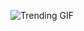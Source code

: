 
<!-- GIF_SECTION -->
![Trending GIF](https://media2.giphy.com/media/v1.Y2lkPThiYjIxNzcycWZqeTlwcmppc3E0ZjQ4dTVzMG54aHc5dWZtcm5jMzg3M3IxOGUyeSZlcD12MV9naWZzX3NlYXJjaCZjdD1n/scZPhLqaVOM1qG4lT9/giphy.gif)
<!-- END_GIF_SECTION -->
